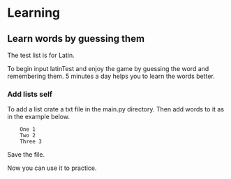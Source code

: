 # Learning

## Learn words by guessing them

The test list is for Latin.

To begin input latinTest and enjoy the game by guessing the word and remembering them.
5 minutes a day helps you to learn the words better.

### Add lists self

To add a list crate a txt file in the main.py directory.
Then add words to it as in the example below.

```text
    One 1
    Two 2
    Three 3
```

Save the file.
    
Now you can use it to practice.
